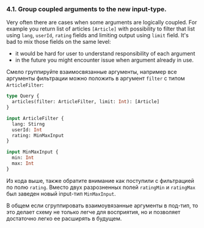 ### <a name="rule-4.1"></a> 4.1. Group coupled arguments to the new input-type.

Very often there are cases when some arguments are logically coupled. For example you return list of articles `[Article]` with possibility to filter that list using `lang`, `userId`, `rating` fields and limiting output using `limit` field. It's bad to mix those fields on the same level:

- it would be hard for user to understand responsibility of each argument
- in the future you might encounter issue when argument already in use.

Смело группируйте взаимосвязанные аргументы, например все аргументы фильтрации можно положить в аргумент `filter` с типом `ArticleFilter`:

```graphql
type Query {
  articles(filter: ArticleFilter, limit: Int): [Article]
}

input ArticleFilter {
  lang: Stirng
  userId: Int
  rating: MinMaxInput
}

input MinMaxInput {
  min: Int
  max: Int
}
```

Из кода выше, также обратите внимание как поступили с фильтрацией по полю `rating`. Вместо двух разрозненных полей `ratingMin` и `ratingMax` был заведен новый input-тип `MinMaxInput`.

В общем если сгруппировать взаимоувязанные аргументы в под-тип, то это делает схему не только легче для восприятия, но и позволяет достаточно легко ее расширять в будущем.